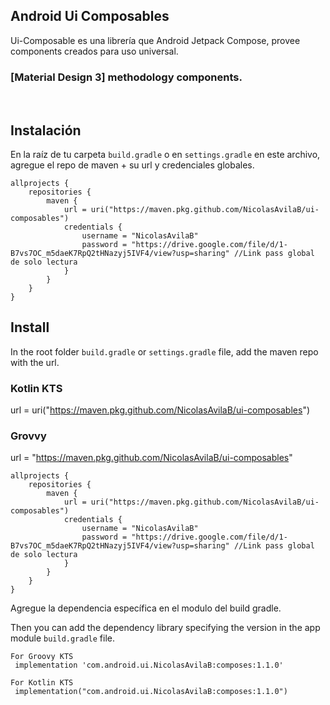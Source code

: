 ## Android Ui Composables
Ui-Composable es una librería que Android Jetpack Compose, provee components creados para uso universal.

### [Material Design 3] methodology components.

<br/>

## Instalación
En la raíz de tu carpeta ```build.gradle``` o en ```settings.gradle``` en este archivo, agregue el repo de maven + su url y credenciales globales.
```
allprojects {
    repositories {
        maven {
            url = uri("https://maven.pkg.github.com/NicolasAvilaB/ui-composables")
            credentials {
                username = "NicolasAvilaB"
                password = "https://drive.google.com/file/d/1-B7vs7OC_m5daeK7RpQ2tHNazyj5IVF4/view?usp=sharing" //Link pass global de solo lectura
            }
        }
    }
}
```
## Install
In the  root folder ```build.gradle``` or ```settings.gradle``` file, add the maven repo with the url.

### Kotlin KTS
url = uri("https://maven.pkg.github.com/NicolasAvilaB/ui-composables")

### Grovvy
url = "https://maven.pkg.github.com/NicolasAvilaB/ui-composables"

```
allprojects {
    repositories {
        maven {
            url = uri("https://maven.pkg.github.com/NicolasAvilaB/ui-composables")
            credentials {
                username = "NicolasAvilaB"
                password = "https://drive.google.com/file/d/1-B7vs7OC_m5daeK7RpQ2tHNazyj5IVF4/view?usp=sharing" //Link pass global de solo lectura
            }
        }
    }
}
```
Agregue la dependencia específica en el modulo del build gradle.

Then you can add the dependency library specifying the version in the app module ```build.gradle``` file.
```
For Groovy KTS
 implementation 'com.android.ui.NicolasAvilaB:composes:1.1.0'

For Kotlin KTS
 implementation("com.android.ui.NicolasAvilaB:composes:1.1.0")

```

<br/>

